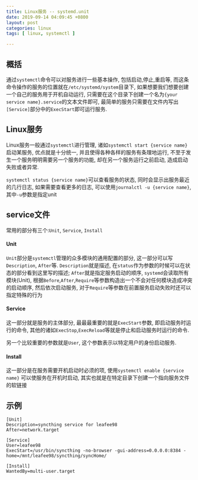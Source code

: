 ```yaml
---
title: Linux服务 -- systemd.unit
date: 2019-09-14 04:09:45 +0800
layout: post
categories: linux
tags: [ linux, systemctl ]

---
```



## 概括

通过``systemctl``命令可以对服务进行一些基本操作, 包括启动,停止,重启等, 而这条命令操作的服务的位置就在``/etc/systemd/system``目录下, 如果想要我们想要创建一个自己的服务用于开机自动运行, 只需要在这个目录下创建一个名为``{your service name}.service``的文本文件即可, 最简单的服务只需要在文件内写出``[Service]``部分中的``ExecStart``即可运行服务.

## Linux服务

Linux服务一般通过``systemctl``进行管理, 诸如``systemctl start {service name}``启动某服务, 优点就是十分统一, 并且使得各种各样的服务有条理地运行, 不至于发生一个服务明明需要另一个服务的功能, 却在另一个服务运行之前启动, 造成启动失败或者异常.

``systemctl status {service name}``可以查看服务的状态, 同时会显示出服务最近的几行日志, 如果需要查看更多的日志, 可以使用``journalctl -u {service name}``, 其中``-u``参数是指定unit

## service文件

常用的部分有三个:``Unit``, ``Service``, ``Install``

#### Unit

``Unit``部分是``systemctl``管理的众多模块的通用配置的部分, 这一部分可以写``Description``, ``After``等. ``Description``就是描述, 在``status``作为参数的时候可以在状态的部分看到这里写的描述; ``After``就是指定服务启动的顺序, ``systemd``会读取所有模块(Unit), 根据``Before``,``After``,``Require``等参数构造出一个不会对任何模块造成冲突的启动顺序, 然后依次启动服务, 对于``Require``等参数在前置服务启动失败时还可以指定特殊的行为

#### Service

这一部分就是服务的主体部分, 最最最重要的就是``ExecStart``参数, 即启动服务时运行的命令, 其他的诸如``ExecStop``,``ExecReload``等就是停止和启动服务时运行的命令.

另一个比较重要的参数就是``User``, 这个参数表示以特定用户的身份启动服务.

#### Install

这一部分是在服务需要开机启动时必须的项, 使用``systemctl enable {service name}`` 可以使服务在开机时启动, 其实也就是在特定目录下创建一个指向服务文件的软链接

## 示例

```
[Unit]
Description=syncthing service for leafee98
After=network.target

[Service]
User=leafee98
ExecStart=/usr/bin/syncthing -no-browser -gui-address=0.0.0.0:8384 -home=/mnt/leafee98/syncthing/syncHome/

[Install]
WantedBy=multi-user.target
```

